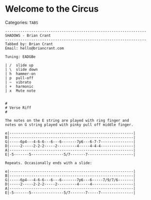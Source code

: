 # Welcome to the Circus
Categories: `TABS`

    -----------------------------------------------------------------
    SHADOWS - Brian Crant
    -----------------------------------------------------------------
    Tabbed by: Brian Crant
    Email: hello@briancrant.com

    Tuning: EADGBe

    | /  slide up
    | \  slide down
    | h  hammer-on
    | p  pull-off
    | ~  vibrato
    | +  harmonic
    | x  Mute note


    #
    # Verse Riff
    #

    The notes on the E string are played with ring finger and 
    notes on G string played with pinky pull off middle finger.

    e|---------------------------------------------------------|
    B|---------------------------------------------------------|
    G|-----6p4---4-6-6---6---6-------7p6---6-7-7---------------|
    D|-----2-----2-2-2-----2---------4-----4-4-4---------------|
    A|---------------------------------------------------------|
    E|-5-------5---------------5/7-------7---------------------|

    Repeats. Occasionally ends with a slide:

    e|---------------------------------------------------------|
    B|---------------------------------------------------------|
    G|-----6p4---4-6-6---6---6-------7p6---6-----7/9/7/6-------|
    D|-----2-----2-2-2-----2---------4-----4-------------------|
    A|---------------------------------------------------------|
    E|-5-------5---------------5/7-------7-----7---------------|
